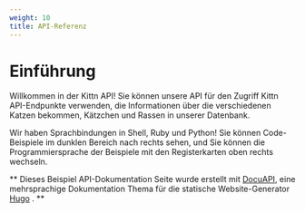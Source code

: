 ```yaml
---
weight: 10
title: API-Referenz
---
```


# Einführung

Willkommen in der Kittn API! Sie können unsere API für den Zugriff Kittn API-Endpunkte verwenden, die Informationen über die verschiedenen Katzen bekommen, Kätzchen und Rassen in unserer Datenbank.

Wir haben Sprachbindungen in Shell, Ruby und Python! Sie können Code-Beispiele im dunklen Bereich nach rechts sehen, und Sie können die Programmiersprache der Beispiele mit den Registerkarten oben rechts wechseln.

** Dieses Beispiel API-Dokumentation Seite wurde erstellt mit [DocuAPI](https://github.com/bep/docuapi/), eine mehrsprachige Dokumentation Thema für die statische Website-Generator [Hugo](http://gohugo.io/) . **

